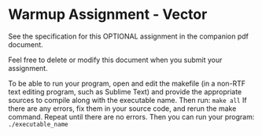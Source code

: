 # Warmup Assignment - Vector
See the specification for this OPTIONAL assignment in the companion pdf document.


Feel free to delete or modify this document when you submit your assignment.


To be able to run your program, open and edit the makefile (in a non-RTF text editing program, such as Sublime Text) and provide the appropriate sources to compile along with the executable name. Then run:
`make all`
If there are any errors, fix them in your source code, and rerun the make command. Repeat until there are no errors. Then you can run your program:
`./executable_name`